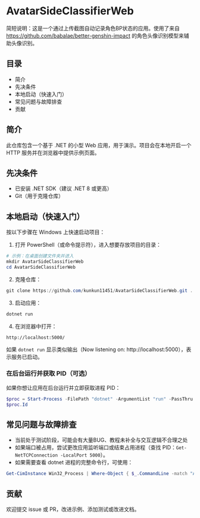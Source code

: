 # AvatarSideClassifierWeb

简短说明：这是一个通过上传截图自动记录角色BP状态的应用。使用了来自 https://github.com/babalae/better-genshin-impact 的角色头像识别模型来辅助头像识别。

## 目录
- 简介
- 先决条件
- 本地启动（快速入门）
- 常见问题与故障排查
- 贡献

## 简介
此仓库包含一个基于 .NET 的小型 Web 应用，用于演示。项目会在本地开启一个 HTTP 服务并在浏览器中提供示例页面。

## 先决条件
- 已安装 .NET SDK（建议 .NET 8 或更高）
- Git（用于克隆仓库）

## 本地启动（快速入门）
按以下步骤在 Windows 上快速启动项目：

1. 打开 PowerShell（或命令提示符），进入想要存放项目的目录：

```powershell
# 示例：在桌面创建文件夹并进入
mkdir AvatarSideClassifierWeb
cd AvatarSideClassifierWeb
```

2. 克隆仓库：

```powershell
git clone https://github.com/kunkun11451/AvatarSideClassifierWeb.git .
```

3. 启动应用：

```powershell
dotnet run
```

4. 在浏览器中打开：

```
http://localhost:5000/
```

如果 `dotnet run` 显示类似输出（Now listening on: http://localhost:5000），表示服务已启动。

### 在后台运行并获取 PID（可选）
如果你想让应用在后台运行并立即获取进程 PID：

```powershell
$proc = Start-Process -FilePath "dotnet" -ArgumentList "run" -PassThru
$proc.Id
```

## 常见问题与故障排查
- 当前处于测试阶段，可能会有大量BUG、教程未补全与交互逻辑不合理之处
- 如果端口被占用，尝试更改应用监听端口或结束占用进程（查找 PID：`Get-NetTCPConnection -LocalPort 5000`）。
- 如果需要查看 dotnet 进程的完整命令行，可使用：

```powershell
Get-CimInstance Win32_Process | Where-Object { $_.CommandLine -match "AvatarSideClassifierWeb" } | Select-Object ProcessId, CommandLine
```

## 贡献
欢迎提交 issue 或 PR，改进示例、添加测试或改进文档。
